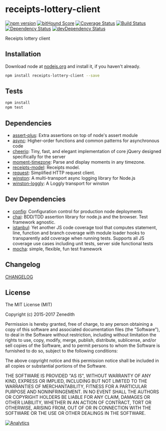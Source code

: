 # receipts-lottery-client
[![npm version](https://badge.fury.io/js/receipts-lottery-client.svg)](https://badge.fury.io/js/receipts-lottery-client)
[![bitHound Score](https://www.bithound.io/github/receipts/npm-receipts-lottery-client/badges/score.svg)](https://www.bithound.io/github/receipts/npm-receipts-lottery-client)
[![Coverage Status](https://coveralls.io/repos/receipts/npm-receipts-lottery-client/badge.svg?branch=master&service=github)](https://coveralls.io/github/receipts/npm-receipts-lottery-client?branch=master)
[![Build Status](https://travis-ci.org/receipts/npm-receipts-lottery-client.svg)](https://travis-ci.org/receipts/npm-receipts-lottery-client)
[![Dependency Status](https://david-dm.org/receipts/npm-receipts-lottery-client.svg)](https://david-dm.org/receipts/npm-receipts-lottery-client)
[![devDependency Status](https://david-dm.org/receipts/npm-receipts-lottery-client/dev-status.svg)](https://david-dm.org/receipts/npm-receipts-lottery-client#info=devDependencies)

Receipts lottery client

## Installation

Download node at [nodejs.org](http://nodejs.org) and install it, if you haven't already.

```sh
npm install receipts-lottery-client --save
```


## Tests

```sh
npm install
npm test
```

## Dependencies

- [assert-plus](https://github.com/mcavage/node-assert-plus): Extra assertions on top of node&#39;s assert module
- [async](https://github.com/caolan/async): Higher-order functions and common patterns for asynchronous code
- [cheerio](https://github.com/cheeriojs/cheerio): Tiny, fast, and elegant implementation of core jQuery designed specifically for the server
- [moment-timezone](https://github.com/moment/moment-timezone): Parse and display moments in any timezone.
- [receipts-model](https://github.com/receipts/npm-receipts-model): Receipts model.
- [request](https://github.com/request/request): Simplified HTTP request client.
- [winston](https://github.com/winstonjs/winston): A multi-transport async logging library for Node.js
- [winston-loggly](https://github.com/indexzero/winston-loggly): A Loggly transport for winston

## Dev Dependencies

- [config](https://github.com/lorenwest/node-config): Configuration control for production node deployments
- [chai](https://github.com/chaijs/chai): BDD/TDD assertion library for node.js and the browser. Test framework agnostic.
- [istanbul](https://github.com/gotwarlost/istanbul): Yet another JS code coverage tool that computes statement, line, function and branch coverage with module loader hooks to transparently add coverage when running tests. Supports all JS coverage use cases including unit tests, server side functional tests
- [mocha](https://github.com/mochajs/mocha): simple, flexible, fun test framework


## Changelog

[CHANGELOG](CHANGELOG.md)


## License
The MIT License (MIT)

Copyright (c) 2015-2017 Zenedith

Permission is hereby granted, free of charge, to any person obtaining a copy
of this software and associated documentation files (the "Software"), to deal
in the Software without restriction, including without limitation the rights
to use, copy, modify, merge, publish, distribute, sublicense, and/or sell
copies of the Software, and to permit persons to whom the Software is
furnished to do so, subject to the following conditions:

The above copyright notice and this permission notice shall be included in all
copies or substantial portions of the Software.

THE SOFTWARE IS PROVIDED "AS IS", WITHOUT WARRANTY OF ANY KIND, EXPRESS OR
IMPLIED, INCLUDING BUT NOT LIMITED TO THE WARRANTIES OF MERCHANTABILITY,
FITNESS FOR A PARTICULAR PURPOSE AND NONINFRINGEMENT. IN NO EVENT SHALL THE
AUTHORS OR COPYRIGHT HOLDERS BE LIABLE FOR ANY CLAIM, DAMAGES OR OTHER
LIABILITY, WHETHER IN AN ACTION OF CONTRACT, TORT OR OTHERWISE, ARISING FROM,
OUT OF OR IN CONNECTION WITH THE SOFTWARE OR THE USE OR OTHER DEALINGS IN THE
SOFTWARE.

[![Analytics](https://ga-beacon.appspot.com/UA-76449688-1/receipts/npm-receipts-lottery-client/readme?pixel)](https://github.com/receipts/npm-receipts-lottery-client)

